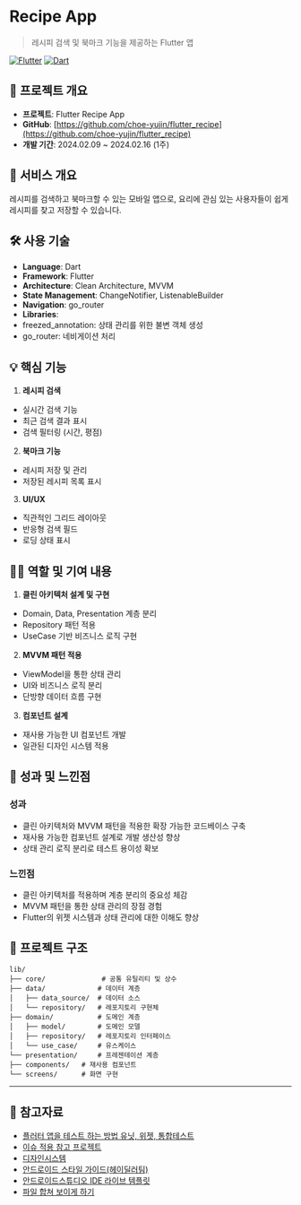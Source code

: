 # Recipe App
> 레시피 검색 및 북마크 기능을 제공하는 Flutter 앱

[![Flutter](https://img.shields.io/badge/Flutter-3.6.2-02569B?logo=flutter)](https://flutter.dev)
[![Dart](https://img.shields.io/badge/Dart-3.0.0-0175C2?logo=dart)](https://dart.dev)

## 📱 프로젝트 개요
- **프로젝트**: Flutter Recipe App
- **GitHub**: [https://github.com/choe-yujin/flutter_recipe](https://github.com/choe-yujin/flutter_recipe)
- **개발 기간**: 2024.02.09 ~ 2024.02.16 (1주)

## 🎯 서비스 개요
레시피를 검색하고 북마크할 수 있는 모바일 앱으로, 요리에 관심 있는 사용자들이 쉽게 레시피를 찾고 저장할 수 있습니다.

## 🛠 사용 기술
- **Language**: Dart
- **Framework**: Flutter
- **Architecture**: Clean Architecture, MVVM
- **State Management**: ChangeNotifier, ListenableBuilder
- **Navigation**: go_router
- **Libraries**:
- freezed_annotation: 상태 관리를 위한 불변 객체 생성
- go_router: 네비게이션 처리

## 💡 핵심 기능
1. **레시피 검색**
- 실시간 검색 기능
- 최근 검색 결과 표시
- 검색 필터링 (시간, 평점)

2. **북마크 기능**
- 레시피 저장 및 관리
- 저장된 레시피 목록 표시

3. **UI/UX**
- 직관적인 그리드 레이아웃
- 반응형 검색 필드
- 로딩 상태 표시

## 👩‍💻 역할 및 기여 내용
1. **클린 아키텍처 설계 및 구현**
- Domain, Data, Presentation 계층 분리
- Repository 패턴 적용
- UseCase 기반 비즈니스 로직 구현

2. **MVVM 패턴 적용**
- ViewModel을 통한 상태 관리
- UI와 비즈니스 로직 분리
- 단방향 데이터 흐름 구현

3. **컴포넌트 설계**
- 재사용 가능한 UI 컴포넌트 개발
- 일관된 디자인 시스템 적용

## 🎉 성과 및 느낀점
### 성과
- 클린 아키텍처와 MVVM 패턴을 적용한 확장 가능한 코드베이스 구축
- 재사용 가능한 컴포넌트 설계로 개발 생산성 향상
- 상태 관리 로직 분리로 테스트 용이성 확보

### 느낀점
- 클린 아키텍처를 적용하며 계층 분리의 중요성 체감
- MVVM 패턴을 통한 상태 관리의 장점 경험
- Flutter의 위젯 시스템과 상태 관리에 대한 이해도 향상

## 📝 프로젝트 구조
```
lib/
├── core/              # 공통 유틸리티 및 상수
├── data/             # 데이터 계층
│   ├── data_source/  # 데이터 소스
│   └── repository/   # 레포지토리 구현체
├── domain/           # 도메인 계층
│   ├── model/        # 도메인 모델
│   ├── repository/   # 레포지토리 인터페이스
│   └── use_case/     # 유스케이스
└── presentation/     # 프레젠테이션 계층
├── components/   # 재사용 컴포넌트
└── screens/      # 화면 구현
```

---
## 🔗 참고자료
- [플러터 앱을 테스트 하는 방법 유닛, 위젯, 통합테스트](https://codelabs.developers.google.com/codelabs/flutter-app-testing?hl=ko#0)
- [이슈 적용 참고 프로젝트](https://github.com/orgs/teamterning/projects/1/views/1)
- [디자인시스템](https://teamterning.github.io/Terning-Android/index.html)
- [안드로이드 스타일 가이드(헤이딜러팀)](https://github.com/PRNDcompany/android-style-guide?tab=readme-ov-file)
- [안드로이드스튜디오 IDE 라이브 템플릿](https://www.notion.so/579bac3070754bdf8fa10afe4ebe8c92?pvs=21)
- [파일 합쳐 보이게 하기](https://velog.io/@jsoh/Flutter-g.dart-%ED%8C%8C%EC%9D%BC-%ED%95%A9%EC%B3%90-%EB%B3%B4%EC%9D%B4%EA%B2%8C-%ED%95%98%EA%B8%B0)